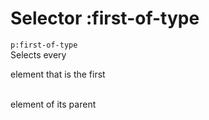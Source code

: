 # Selector :first-of-type

`p:first-of-type`  
Selects every <p> element that is the first <p>  
element of its parent  
